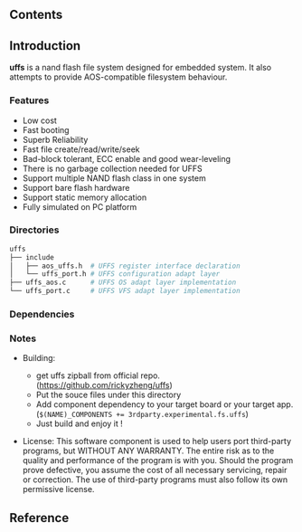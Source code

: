 ## Contents

## Introduction
**uffs** is a nand flash file system designed for embedded system. It also attempts to provide AOS-compatible filesystem behaviour.

### Features
- Low cost
- Fast booting
- Superb Reliability
- Fast file create/read/write/seek
- Bad-block tolerant, ECC enable and good wear-leveling
- There is no garbage collection needed for UFFS
- Support multiple NAND flash class in one system
- Support bare flash hardware
- Support static memory allocation
- Fully simulated on PC platform

### Directories

```sh
uffs
├── include
│   ├── aos_uffs.h  # UFFS register interface declaration
│   └── uffs_port.h # UFFS configuration adapt layer
├── uffs_aos.c      # UFFS OS adapt layer implementation
└── uffs_port.c     # UFFS VFS adapt layer implementation
```

### Dependencies

### Notes

- Building:
    - get uffs zipball from official repo.(https://github.com/rickyzheng/uffs)
    - Put the souce files under this directory
    - Add component dependency to your target board or your target app.(`$(NAME)_COMPONENTS += 3rdparty.experimental.fs.uffs`)
    - Just build and enjoy it ! 

- License:
This software component is used to help users port third-party programs, but WITHOUT ANY WARRANTY. The entire risk as to the quality and performance of the program is with you. Should the program prove defective, you assume the cost of all necessary servicing, repair or correction. The use of third-party programs must also follow its own permissive license.

## Reference
